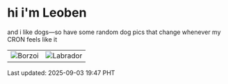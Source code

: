 # hi i'm Leoben

and i like dogs—so have some random dog pics that change whenever my CRON feels like it

|  |  |
|--------|----------|
| ![Borzoi](https://random-dog-vercel.vercel.app/api/random-borzoi?v=1756900070) | ![Labrador](https://random-dog-vercel.vercel.app/api/random-labrador?v=1756900070) |

Last updated: 2025-09-03 19:47 PHT
